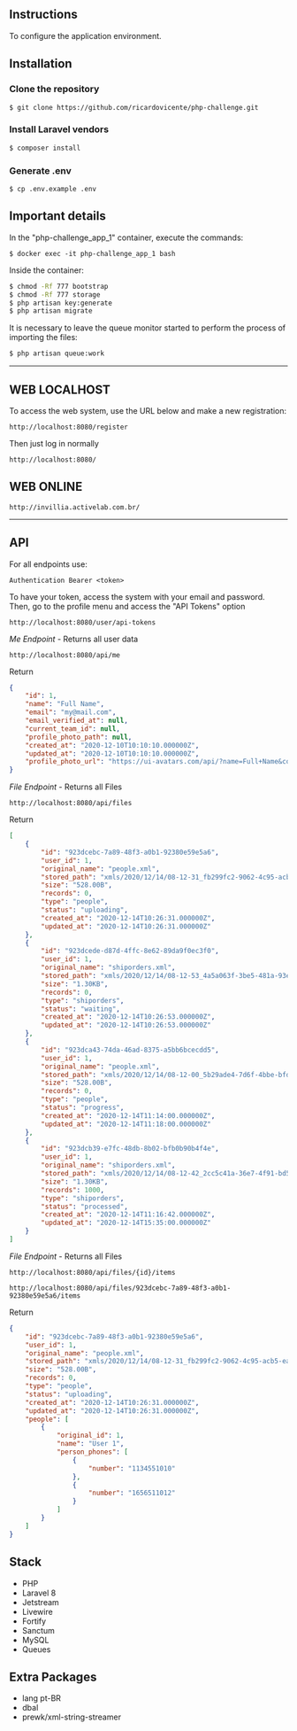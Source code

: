 Instructions
------------
To configure the application environment.

Installation
------------

### Clone the repository

````
$ git clone https://github.com/ricardovicente/php-challenge.git
````

### Install Laravel vendors

````bash
$ composer install
````

### Generate .env

````
$ cp .env.example .env
````

Important details
-----


In the "php-challenge_app_1" container, execute the commands:

````
$ docker exec -it php-challenge_app_1 bash
````
Inside the container:

````bash
$ chmod -Rf 777 bootstrap
$ chmod -Rf 777 storage
$ php artisan key:generate
$ php artisan migrate
````

It is necessary to leave the queue monitor started to perform the process of importing the files:

````bash
$ php artisan queue:work
````
- - -
WEB LOCALHOST
------------

To access the web system, use the URL below and make a new registration:
````
http://localhost:8080/register
````

Then just log in normally
````
http://localhost:8080/
````

WEB ONLINE
------------

````
http://invillia.activelab.com.br/
````

- - -
API
------------

For all endpoints use:

````
Authentication Bearer <token>
````

To have your token, access the system with your email and password. Then, go to the profile menu and access the "API Tokens" option
````
http://localhost:8080/user/api-tokens
````


*Me Endpoint* - Returns all user data

````
http://localhost:8080/api/me
````
Return
````json
{
    "id": 1,
    "name": "Full Name",
    "email": "my@mail.com",
    "email_verified_at": null,
    "current_team_id": null,
    "profile_photo_path": null,
    "created_at": "2020-12-10T10:10:10.000000Z",
    "updated_at": "2020-12-10T10:10:10.000000Z",
    "profile_photo_url": "https://ui-avatars.com/api/?name=Full+Name&color=7F9CF5&background=EBF4FF"
}
````

*File Endpoint* - Returns all Files

````
http://localhost:8080/api/files
````
Return
````json
[
    {
        "id": "923dcebc-7a89-48f3-a0b1-92380e59e5a6",
        "user_id": 1,
        "original_name": "people.xml",
        "stored_path": "xmls/2020/12/14/08-12-31_fb299fc2-9062-4c95-acb5-ea4430bf8367.xml",
        "size": "528.00B",
        "records": 0,
        "type": "people",
        "status": "uploading",
        "created_at": "2020-12-14T10:26:31.000000Z",
        "updated_at": "2020-12-14T10:26:31.000000Z"
    },
    {
        "id": "923dcede-d87d-4ffc-8e62-89da9f0ec3f0",
        "user_id": 1,
        "original_name": "shiporders.xml",
        "stored_path": "xmls/2020/12/14/08-12-53_4a5a063f-3be5-481a-93e5-1fc4bc7342c2.xml",
        "size": "1.30KB",
        "records": 0,
        "type": "shiporders",
        "status": "waiting",
        "created_at": "2020-12-14T10:26:53.000000Z",
        "updated_at": "2020-12-14T10:26:53.000000Z"
    },
    {
        "id": "923dca43-74da-46ad-8375-a5bb6bcecdd5",
        "user_id": 1,
        "original_name": "people.xml",
        "stored_path": "xmls/2020/12/14/08-12-00_5b29ade4-7d6f-4bbe-bfdb-0d5a1c1b7176.xml",
        "size": "528.00B",
        "records": 0,
        "type": "people",
        "status": "progress",
        "created_at": "2020-12-14T11:14:00.000000Z",
        "updated_at": "2020-12-14T11:18:00.000000Z"
    },
    {
        "id": "923dcb39-e7fc-48db-8b02-bfb0b90b4f4e",
        "user_id": 1,
        "original_name": "shiporders.xml",
        "stored_path": "xmls/2020/12/14/08-12-42_2cc5c41a-36e7-4f91-bd53-38078b443c4f.xml",
        "size": "1.30KB",
        "records": 1000,
        "type": "shiporders",
        "status": "processed",
        "created_at": "2020-12-14T11:16:42.000000Z",
        "updated_at": "2020-12-14T15:35:00.000000Z"
    }
]
````

*File Endpoint* - Returns all Files

````
http://localhost:8080/api/files/{id}/items
````

````
http://localhost:8080/api/files/923dcebc-7a89-48f3-a0b1-92380e59e5a6/items
````

Return
````json
{
    "id": "923dcebc-7a89-48f3-a0b1-92380e59e5a6",
    "user_id": 1,
    "original_name": "people.xml",
    "stored_path": "xmls/2020/12/14/08-12-31_fb299fc2-9062-4c95-acb5-ea4430bf8367.xml",
    "size": "528.00B",
    "records": 0,
    "type": "people",
    "status": "uploading",
    "created_at": "2020-12-14T10:26:31.000000Z",
    "updated_at": "2020-12-14T10:26:31.000000Z",
    "people": [
        {
            "original_id": 1,
            "name": "User 1",
            "person_phones": [
                {
                    "number": "1134551010"
                },
                {
                    "number": "1656511012"
                }
            ]
        }
    ]
}
````


Stack
------------

- PHP
- Laravel 8
- Jetstream
- Livewire
- Fortify
- Sanctum
- MySQL
- Queues

Extra Packages
------------

- lang pt-BR
- dbal
- prewk/xml-string-streamer
